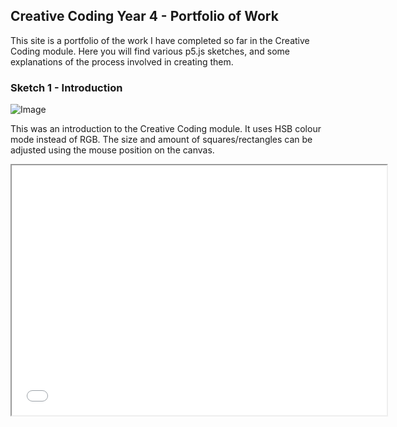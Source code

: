 ## Creative Coding Year 4 - Portfolio of Work

This site is a portfolio of the work I have completed so far in the Creative Coding module. Here you will find various p5.js sketches, and some explanations of the process involved in creating them.


### Sketch 1 - Introduction

![Image](https://github.com/IADT-John-Montayne/exercise-01-color-shape-tarakellybrophy/blob/master/Main%20Exercises/Introduction/Images/201213_211608_181.png)

This was an introduction to the Creative Coding module. It uses HSB colour mode instead of RGB. The size and amount of squares/rectangles can be adjusted using the mouse position on the canvas.

<iframe src="Introduction/index.html" width="600px" height="400px"></iframe>
